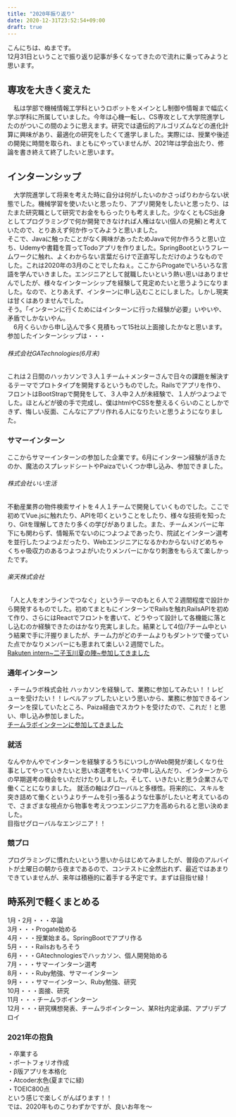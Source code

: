 ```yaml
---
title: "2020年振り返り"
date: 2020-12-31T23:52:54+09:00
draft: true
---
```


こんにちは、ぬまです。  
12月31日ということで振り返り記事が多くなってきたので流れに乗ってみようと思います。  
## 専攻を大きく変えた  
　私は学部で機械情報工学科というロボットをメインとし制御や情報まで幅広く学ぶ学科に所属していました。今年は心機一転し、CS専攻として大学院進学したのがついこの間のように思えます。研究では遺伝的アルゴリズムなどの進化計算に興味があり、最適化の研究をしたくて進学しました。実際には、授業や後述の開発に時間を取られ、まともにやっていませんが、2021年は学会出たり、修論を書き終えて終了したいと思います。  
## インターンシップ  
　大学院進学して将来を考えた時に自分は何がしたいのかさっぱりわからない状態でした。機械学習を使いたいと思ったり、アプリ開発をしたいと思ったり、はたまた研究職として研究でお金をもらったりも考えました。少なくともCS出身としてプログラミングで何か開発できなければ人権はない(個人の見解)と考えていたので、とりあえず何か作ってみようと思いました。  
そこで、Javaに触ったことがなく興味があったためJavaで何か作ろうと思い立ち、Udemyや書籍を買ってTodoアプリを作りました。SpringBootというフレームワークに触れ、よくわからない言葉だらけで正直写しただけのようなものでした。これは2020年の3月のことでしたねぇ。ここからProgateでいろいろな言語を学んでいきました。エンジニアとして就職したいという熱い思いはありませんでしたが、様々なインターンシップを経験して見定めたいと思うようになりました。なので、とりあえず、インターンに申し込むことにしました。しかし現実は甘くはありませんでした。  
そう。「インターンに行くためにはインターンに行った経験が必要」いやいや、矛盾でしかないやん。  
　6月くらいから申し込んで多く見積もって15社以上面接したかなと思います。参加したインターンシップは・・・  
###### 株式会社GATechnologies(6月末)  
これは２日間のハッカソンで３人１チーム＋メンターさんで日々の課題を解決するテーマでプロトタイプを開発するというものでした。Railsでアプリを作り、フロントはBootStrapで開発をして、３人中２人が未経験で、１人がつよつよでした。ほとんどが彼の手で完成し、僕はhtmlやCSSを整えるくらいのことしかできず、悔しい反面、こんなにアプリ作れる人になりたいと思うようになりました。  
### サマーインターン  
ここからサマーインターンの参加した企業です。6月にインターン経験が活きたのか、魔法のスプレッドシートやPaizaでいくつか申し込み、参加できました。  
###### 株式会社いい生活  
不動産業界の物件検索サイトを４人１チームで開発していくものでした。ここで初めてVue.jsに触れたり、APIを叩くということをしたり、様々な技術を知ったり、Gitを理解してきたり多くの学びがありました。また、チームメンバーに年下にも関わらず、情報系でないのにつよつよであったり、院試とインターン選考を並行したつよつよだったり、Webエンジニアになるかわからないけどめちゃくちゃ吸収力のあるつよつよがいたりメンバーにかなり刺激をもらえて楽しかったです。  
###### 楽天株式会社  
「人と人をオンラインでつなぐ」というテーマのもと６人で２週間程度で設計から開発するものでした。初めてまともにインターンでRailsを触れRailsAPIを初めて作り、さらにはReactでフロントを書いて、どうやって設計して各機能に落とし込むのか経験できたのはかなり充実しました。結果として4位/7チーム中という結果で手に汗握りましたが、チーム力がどのチームよりもダントツで優っていた点でかなりメンバーにも恵まれて楽しい２週間でした。  
[Rakuten intern~二子玉川夏の陣~参加してきました](https://numa-blog.tokyo/posts/rakuten-intern/)

### 通年インターン
・チームラボ株式会社
ハッカソンを経験して、業務に参加してみたい！！レビューを受けたい！！レベルアップしたいという思いから、業務に参加できるインターンを探していたところ、Paiza経由でスカウトを受けたので、これだ！と思い、申し込み参加しました。  
[チームラボインターンに参加してきました](https://numa-blog.tokyo/posts/teamlab-intern/)


### 就活
なんやかんやでインターンを経験するうちにいつしかWeb開発が楽しくなり仕事としてやっていきたいと思い本選考をいくつか申し込んだり、インターンからの早期選考の機会をいただけたりしました。そして、いきたいと思う企業さんで働くことになりました。
就活の軸はグローバルと多様性。将来的に、スキルを突き詰めて働くというよりチームを引っ張るような仕事がしたいと考えているので、さまざまな視点から物事を考えつつエンジニア力を高められると思い決めました。  
目指せグローバルなエンジニア！！


### 競プロ
プログラミングに慣れたいという思いからはじめてみましたが、普段のアルバイトが土曜日の朝から夜まであるので、コンテストに全然出れず、最近ではあまりできていませんが、来年は積極的に着手する予定です。まずは目指せ緑！

## 時系列で軽くまとめる
1月・2月・・・卒論  
3月・・・Progate始める  
4月・・・授業始まる。SpringBootでアプリ作る  
5月・・・Railsおもろそう  
6月・・・GAtechnologiesでハッカソン、個人開発始める  
7月・・・サマーインターン選考  
8月・・・Ruby勉強、サマーインターン  
9月・・・サマーインターン、Ruby勉強、研究  
10月・・・面接、研究  
11月・・・チームラボインターン  
12月・・・研究構想発表、チームラボインターン、某R社内定承諾、アプリデプロイ  

### 2021年の抱負
・卒業する  
・ポートフォリオ作成  
・β版アプリを本格化  
・Atcoder水色(夏までに緑)  
・TOEIC800点  
という感じで楽しくがんばります！！  
では、2020年ものこりわずかですが、良いお年を〜  